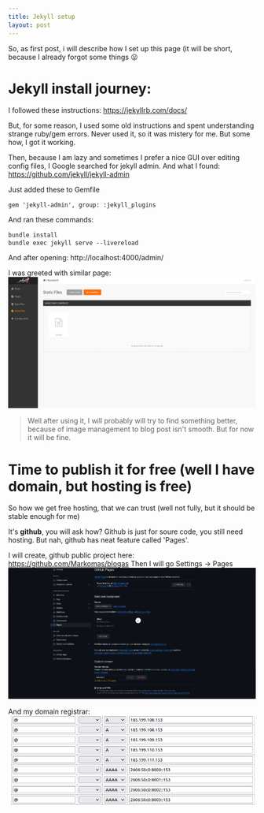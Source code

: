```yaml
---
title: Jekyll setup
layout: post
---
```


So, as first post, i will describe how I set up this page (it will be short, because I already forgot some things 😛

# Jekyll install journey:
I followed these instructions:
https://jekyllrb.com/docs/

But, for some reason, I used some old instructions and spent understanding strange ruby/gem errors. Never used it, so it was mistery for me.
But some how, I got it working.

Then, because I am lazy and sometimes I prefer a nice GUI over editing config files, I Google searched for jekyll admin. 
And what I found: https://github.com/jekyll/jekyll-admin

Just added these to Gemfile
```
gem 'jekyll-admin', group: :jekyll_plugins
```

And ran these commands:

```
bundle install
bundle exec jekyll serve --livereload
```

And after opening:
http://localhost:4000/admin/

I was greeted with similar page:
![Administrator](/assets/images/posts/2023-11-23-jekyll-setup/admin.png)

> Well after using it, I will probably will try to find something better, because of image management  to blog post isn't smooth.
> But for now it will be fine.

# Time to publish it for free (well I have domain, but hosting is free)
So how we get free hosting, that we can trust (well not fully, but it should be stable enough for me)

It's **github**, you will ask how? Github is just for soure code, you still need hosting. But nah, github has neat feature called 'Pages'.

I will create, github public project here: https://github.com/Markomas/blogas
Then I will go Settings -> Pages
![Administrator](/assets/images/posts/2023-11-23-jekyll-setup/pages.png)

And my domain registrar:
![iv.lt](/assets/images/posts/2023-11-23-jekyll-setup/iv.png)
